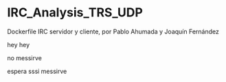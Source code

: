 
# IRC_Analysis_TRS_UDP
Dockerfile IRC servidor y cliente, por Pablo Ahumada y Joaquín Fernández 

hey hey

no messirve 

espera sssi messirve

